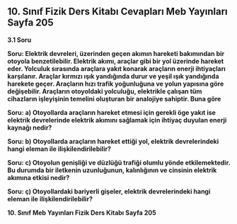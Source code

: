 ## 10. Sınıf Fizik Ders Kitabı Cevapları Meb Yayınları Sayfa 205

**3.1 Soru**

**Soru: Elektrik devreleri, üzerinden geçen akımın hareketi bakımından bir otoyola benzetilebilir. Elektrik akımı, araçlar gibi bir yol üzerinde hareket eder. Yolculuk sırasında araçlara yakıt konarak araçların enerji ihtiyaçları karşılanır. Araçlar kırmızı ışık yandığında durur ve yeşil ışık yandığında harekete geçer. Araçların hızı trafik yoğunluğuna ve yolun yapısına göre değişebilir. Araçların otoyoldaki yolculuğu, elektrikle çalışan tüm cihazların işleyişinin temelini oluşturan bir analojiye sahiptir. Buna göre**

**Soru: a) Otoyollarda araçların hareket etmesi için gerekli öge yakıt ise elektrik devrelerinde elektrik akımını sağlamak için ihtiyaç duyulan enerji kaynağı nedir?**

**Soru: b) Otoyollarda araçların hareket ettiği yol, elektrik devrelerindeki hangi eleman ile ilişkilendirilebilir?**

**Soru: c) Otoyolun genişliği ve düzlüğü trafiği olumlu yönde etkilemektedir. Bu durumda bir iletkenin uzunluğunun, kalınlığının ve cinsinin elektrik akımına etkisi nedir?**

**Soru: ç) Otoyollardaki bariyerli gişeler, elektrik devrelerindeki hangi eleman ile ilişkilendirilebilir?**

**10. Sınıf Meb Yayınları Fizik Ders Kitabı Sayfa 205**